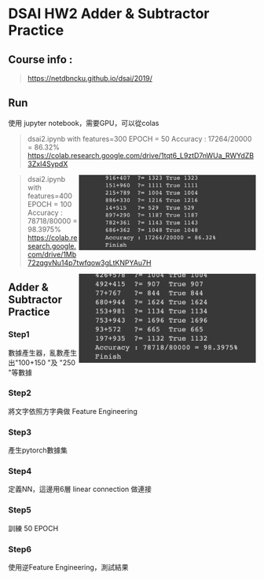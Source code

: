 # DSAI HW2 Adder & Subtractor Practice

## Course info :

> https://netdbncku.github.io/dsai/2019/

## Run

使用 jupyter notebook，需要GPU，可以從colas

> dsai2.ipynb with features=300 EPOCH = 50
> Accuracy : 17264/20000 = 86.32%
https://colab.research.google.com/drive/1tqt6_L9ztD7nWUa_RWYdZB3ZxI4SypdX
<img src="https://github.com/tony92151/Data_Sciences_Course/blob/master/image/image4.png" align="right" width="360"/>

> dsai2.ipynb with features=400 EPOCH = 100
> Accuracy : 78718/80000 = 98.3975%
https://colab.research.google.com/drive/1Mb72zqgvNu14p7twfqow3gLtKNPYAu7H
<img src="https://github.com/tony92151/Data_Sciences_Course/blob/master/image/image5.png" align="right" width="360"/>

## Adder & Subtractor Practice

### Step1
數據產生器，亂數產生出"100+150 "及 "250 "等數據
### Step2
將文字依照方字典做 Feature Engineering
### Step3
產生pytorch數據集
### Step4
定義NN，這邊用6層 linear connection 做連接
### Step5
訓練 50 EPOCH
### Step6
使用逆Feature Engineering，測試結果





